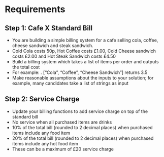 # Requirements

## Step 1: Cafe X Standard Bill
* You are building a simple billing system for a cafe selling cola, coffee, cheese sandwich and steak sandwich.
* Cold Cola costs 50p, Hot Coffee costs £1.00, Cold Cheese sandwich costs £2.00 and Hot Steak Sandwich costs £4.50
* Build a billing system which takes a list of items per order and outputs the total cost
* For example: . [“Cola”, “Coffee”, “Cheese Sandwich”] returns 3.5
* Make reasonable assumptions about the inputs to your solution; for example, many candidates take a list of strings as input

## Step 2: Service Charge
* Update your billing functions to add service charge on top of the standard bill
* No service when all purchased items are drinks
* 10% of the total bill (rounded to 2 decimal places) when purchased items include any food item
* 20% of the total bill (rounded to 2 decimal places) when purchased items include any hot food item
* These can be a maximum of £20 service charge
